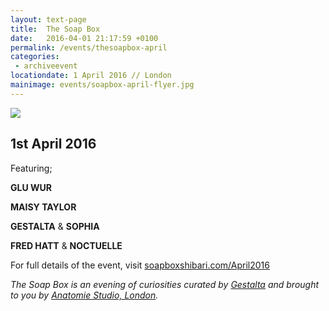 ```yaml
---
layout: text-page
title:  The Soap Box
date:   2016-04-01 21:17:59 +0100
permalink: /events/thesoapbox-april
categories:
 - archiveevent
locationdate: 1 April 2016 // London
mainimage: events/soapbox-april-flyer.jpg
---
```

<img src="{{site.baseurl}}/img/events/soapbox-april-flyer.jpg" class="text-image-left" />

<h2 class="information-text-h2">1st April 2016</h2>

Featuring;

**GLU WUR**

**MAISY TAYLOR**

**GESTALTA** & **SOPHIA**

**FRED HATT** & **NOCTUELLE**

For full details of the event, visit <a href="http://soapboxshibari.com/April2016" target= "_blank_">soapboxshibari.com/April2016</a>

*The Soap Box is an evening of curiosities curated by <a href="http://gestalta.co.uk" target= "_blank_">Gestalta</a> and brought to you by <a href="http://anatomiestudio.com" target="_blank_">Anatomie Studio, London</a>.*

